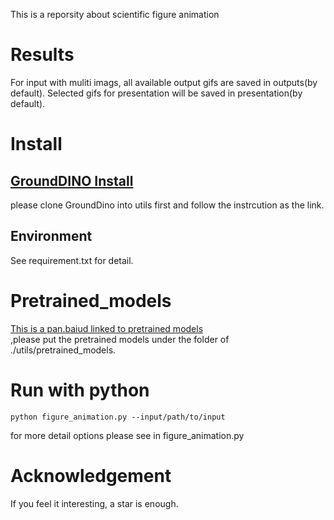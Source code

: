 This is a reporsity about scientific figure animation
# Results
For input with muliti imags, all available output gifs are saved in outputs(by default). Selected gifs for presentation will be saved in presentation(by default). 
# Install
## [GroundDINO Install](https://github.com/IDEA-Research/GroundingDINO)<br>
please clone GroundDino into utils first and follow the instrcution as the link.<br>
## Environment<br>
See requirement.txt for detail.
# Pretrained_models<br>
[This is a pan.baiud linked to pretrained models](https://pan.baidu.com/s/19mTNJIoAAQQPMZnPA8JhFA?pwd=FIGA)<br>,please put the pretrained models under the folder of ./utils/pretrained_models.
# Run with python
```
python figure_animation.py --input/path/to/input
```
for more detail options please see in figure_animation.py
# Acknowledgement
If you feel it interesting, a star is enough.
